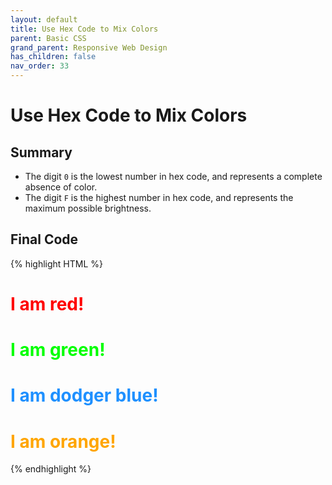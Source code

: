```yaml
---
layout: default
title: Use Hex Code to Mix Colors
parent: Basic CSS
grand_parent: Responsive Web Design
has_children: false
nav_order: 33
---
```

# Use Hex Code to Mix Colors
## Summary
- The digit `0` is the lowest number in hex code, and represents a complete absence of color.
- The digit `F` is the highest number in hex code, and represents the maximum possible brightness.

## Final Code

{% highlight HTML %}
<style>
  .red-text {
    color: #FF0000;
  }
  .green-text {
    color: #00FF00;
  }
  .dodger-blue-text {
    color: #1E90FF;
  }
  .orange-text {
    color: #FFA500;
  }
</style>

<h1 class="red-text">I am red!</h1>

<h1 class="green-text">I am green!</h1>

<h1 class="dodger-blue-text">I am dodger blue!</h1>

<h1 class="orange-text">I am orange!</h1>
{% endhighlight %}